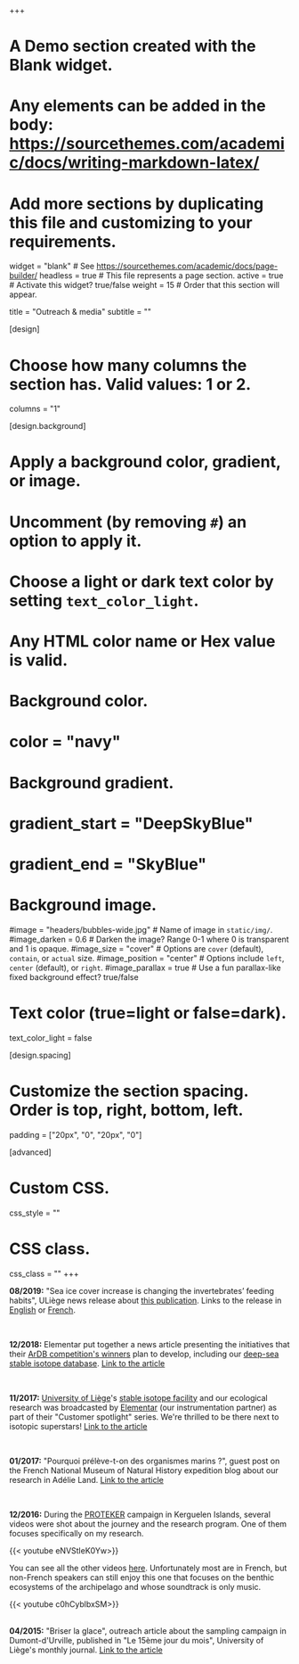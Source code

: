 +++
# A Demo section created with the Blank widget.
# Any elements can be added in the body: https://sourcethemes.com/academic/docs/writing-markdown-latex/
# Add more sections by duplicating this file and customizing to your requirements.

widget = "blank"  # See https://sourcethemes.com/academic/docs/page-builder/
headless = true  # This file represents a page section.
active = true  # Activate this widget? true/false
weight = 15  # Order that this section will appear.

title = "Outreach & media"
subtitle = ""

[design]
  # Choose how many columns the section has. Valid values: 1 or 2.
  columns = "1"

[design.background]
  # Apply a background color, gradient, or image.
  #   Uncomment (by removing `#`) an option to apply it.
  #   Choose a light or dark text color by setting `text_color_light`.
  #   Any HTML color name or Hex value is valid.

  # Background color.
  # color = "navy"
  
  # Background gradient.
  # gradient_start = "DeepSkyBlue"
  # gradient_end = "SkyBlue"
  
  # Background image.
  #image = "headers/bubbles-wide.jpg"  # Name of image in `static/img/`.
  #image_darken = 0.6  # Darken the image? Range 0-1 where 0 is transparent and 1 is opaque.
  #image_size = "cover"  #  Options are `cover` (default), `contain`, or `actual` size.
  #image_position = "center"  # Options include `left`, `center` (default), or `right`.
  #image_parallax = true  # Use a fun parallax-like fixed background effect? true/false

  # Text color (true=light or false=dark).
  text_color_light = false

[design.spacing]
  # Customize the section spacing. Order is top, right, bottom, left.
  padding = ["20px", "0", "20px", "0"]

[advanced]
 # Custom CSS. 
 css_style = ""
 
 # CSS class.
 css_class = ""
+++
<br>

<p><strong>08/2019:</strong> "Sea ice cover increase is changing the invertebrates’ feeding habits", ULiège news release about <a href="https://doi.org/10.1038/s41598-019-44605-5" target="_blank" rel="noopener">this publication</a>. Links to the release in <a href="https://www.sciences.uliege.be/cms/c_5170884/en/sea-ice-cover-increase-is-changing-the-invertebrates-feeding-habits" target="_blank" rel="noopener">English</a> or <a href="https://www.sciences.uliege.be/cms/c_5170884/fr/l-augmentation-de-la-glace-de-mer-modifie-les-habitudes-alimentaires-des-invertebres" target="_blank" rel="noopener">French</a>.</p>
<br>
<p><strong>12/2018:</strong> Elementar put together a news article presenting the initiatives that their <a href="https://loicnmichel.wordpress.com/2018/12/21/ardb-competition-winner/" target="_blank" rel="noopener">ArDB competition's winners</a> plan to develop, including our <a href="https://loicnmichel.wordpress.com/deepseabase/" target="_blank" rel="noopener">deep-sea stable isotope database</a>. <a href="https://www.analyticalresultsdb.com/news/win-elementar-ardb-cloud-licence-and-smartwatch-winners-announced" target="_blank" rel="noopener">Link to the article</a></p>
<br>
<p><strong>11/2017:</strong> <a href="https://www.uliege.be/cms/c_8699436/en/portail-uliege" target="_blank" rel="noopener">University of Liège</a>'s <a href="http://labos.ulg.ac.be/oceanologie/recherches/isotopes-stables/" target="_blank" rel="noopener">stable isotope facility</a> and our ecological research was broadcasted by <a href="https://www.elementar.de/en/products/stable-isotope-analysis.html" target="_blank" rel="noopener">Elementar</a> (our instrumentation partner) as part of their "Customer spotlight" series. We're thrilled to be there next to isotopic superstars! <a href="https://www.elementar.de/en/news-events/detail/article/customer-spotlight-laboratory-of-oceanology-university-of-liege.html" target="_blank" rel="noopener">Link to the article</a></p>
<br>
<p><strong>01/2017:</strong> "Pourquoi prélève-t-on des organismes marins ?", guest post on the French National Museum of Natural History expedition blog about our research in Adélie Land. <a href="http://expeditions-antarctiques.mnhn.fr/fr/carnet-bord/carnet-bord-scientifiques/pourquoi-recolte-t-organismes-marins" target="_blank" rel="noopener">Link to the article</a></p>
<br>
<p><strong>12/2016:</strong> During the <a href="http://www.proteker.net/?lang=en" target="_blank" rel="noopener">PROTEKER</a> campaign in Kerguelen Islands, several videos were shot about the journey and the research program. One of them focuses specifically on my research.</p>
{{< youtube eNVStleK0Yw>}}
<br>
<p>You can see all the other videos <a href="https://www.youtube.com/playlist?list=PLXPucz7oiNMFIttNjU7ov_Ed1FgvEMAzx" target="_blank" rel="noopener">here</a>. Unfortunately most are in French, but non-French speakers can still enjoy this one that focuses on the benthic ecosystems of the archipelago and whose soundtrack is only music.</p>
{{< youtube c0hCyblbxSM>}}
<br><br>
<p><strong>04/2015:</strong> "Briser la glace", outreach article about the sampling campaign in Dumont-d'Urville, published in "Le 15ème jour du mois", University of Liège's monthly journal. <a href="http://le15ejour.ulg.ac.be/jcms/c_48540/fr/briser-la-glace" target="_blank" rel="noopener">Link to the article</a></p>
